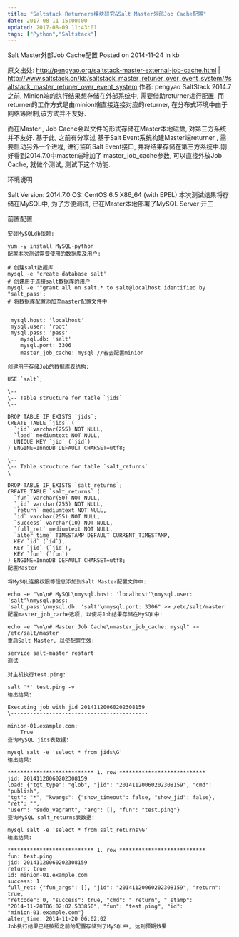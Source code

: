 ```yaml
---
title: "Saltstack Returners模块研究&Salt Master外部Job Cache配置"
date: 2017-08-11 15:00:00
updated: 2017-08-09 11:43:01
tags: ["Python","Saltstack"]
---
```

Salt Master外部Job Cache配置
Posted on 2014-11-24 in kb
  
原文出处: <http://pengyao.org/saltstack-master-external-job-cache.html> | <http://www.saltstack.cn/kb/saltstack_master_retuner_over_event_system/#saltstack_master_retuner_over_event_system>
作者: pengyao
SaltStack 2014.7之前, Minion端的执行结果想存储在外部系统中, 需要借助returner进行配置.
而returner的工作方式是由minion端直接连接对应的returner, 在分布式环境中由于网络等限制,该方式并不友好.
  
而在Master , Job Cache会以文件的形式存储在Master本地磁盘, 对第三方系统并不友好. 基于此, 之前有分享过 基于Salt Event系统构建Master端returner , 需要启动另外一个进程, 进行监听Salt Event接口, 并将结果存储在第三方系统中.刚好看到2014.7.0中master端增加了 master_job_cache参数, 可以直接外放Job Cache, 就做个测试, 测试下这个功能.
  
环境说明
  
Salt Version: 2014.7.0
OS: CentOS 6.5 X86_64 (with EPEL)
本次测试结果将存储在MySQL中, 为了方便测试, 已在Master本地部署了MySQL Server
开工
  
前置配置

```shell  
安装MySQLdb依赖:
 
yum -y install MySQL-python
配置本次测试需要使用的数据库及用户:
  
# 创建salt数据库
mysql -e 'create database salt'
# 创建用于连接salt数据库的用户
mysql -e '"grant all on salt.* to salt@localhost identified by "salt_pass';
# 将数据库配置添加至master配置文件中
 
 
 mysql.host: 'localhost'
 mysql.user: 'root'
 mysql.pass: 'pass'
    mysql.db: 'salt'
    mysql.port: 3306
    master_job_cache: mysql //省去配置minion
  
创建用于存储Job的数据库表结构:
  
USE `salt`;
  
\--
\-- Table structure for table `jids`
\--
  
DROP TABLE IF EXISTS `jids`;
CREATE TABLE `jids` (
  `jid` varchar(255) NOT NULL,
  `load` mediumtext NOT NULL,
  UNIQUE KEY `jid` (`jid`)
) ENGINE=InnoDB DEFAULT CHARSET=utf8;
  
\--
\-- Table structure for table `salt_returns`
\--
  
DROP TABLE IF EXISTS `salt_returns`;
CREATE TABLE `salt_returns` (
  `fun` varchar(50) NOT NULL,
  `jid` varchar(255) NOT NULL,
  `return` mediumtext NOT NULL,
  `id` varchar(255) NOT NULL,
  `success` varchar(10) NOT NULL,
  `full_ret` mediumtext NOT NULL,
  `alter_time` TIMESTAMP DEFAULT CURRENT_TIMESTAMP,
  KEY `id` (`id`),
  KEY `jid` (`jid`),
  KEY `fun` (`fun`)
) ENGINE=InnoDB DEFAULT CHARSET=utf8;
配置Master
  
将MySQL连接权限等信息添加到Salt Master配置文件中:
  
echo -e "\n\n# MySQL\nmysql.host: 'localhost'\nmysql.user: 'salt'\nmysql.pass:
'salt_pass'\nmysql.db: 'salt'\nmysql.port: 3306" >> /etc/salt/master
配置master_job_cache选项, 以使将Job结果存储在MySQL中:
  
echo -e "\n\n# Master Job Cache\nmaster_job_cache: mysql" >> /etc/salt/master
重启Salt Master, 以使配置生效:
  
service salt-master restart
测试
  
对主机执行test.ping:
  
salt '*' test.ping -v
输出结果:
  
Executing job with jid 20141120060202308159
\-------------------------------------------
  
minion-01.example.com:
    True
查询MySQL jids表数据:
  
mysql salt -e 'select * from jids\G'
输出结果:
  
*************************** 1. row ***************************
jid: 20141120060202308159
load: {"tgt_type": "glob", "jid": "20141120060202308159", "cmd": "publish",
"tgt": "*", "kwargs": {"show_timeout": false, "show_jid": false}, "ret": "",
"user": "sudo_vagrant", "arg": [], "fun": "test.ping"}
查询MySQL salt_returns表数据:
  
mysql salt -e 'select * from salt_returns\G'
输出结果:
  
*************************** 1. row ***************************
fun: test.ping
jid: 20141120060202308159
return: true
id: minion-01.example.com
success: 1
full_ret: {"fun_args": [], "jid": "20141120060202308159", "return": true,
"retcode": 0, "success": true, "cmd": "_return", "_stamp":
"2014-11-20T06:02:02.533850", "fun": "test.ping", "id":
"minion-01.example.com"}
alter_time: 2014-11-20 06:02:02
Job执行结果已经按照之前的配置存储到了MySQL中, 达到预期效果
  
